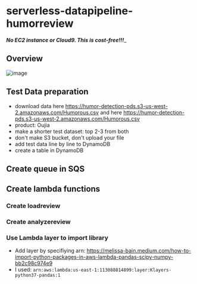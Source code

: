 # serverless-datapipeline-humorreview
_**No EC2 instance or Cloud9. This is cost-free!!!**__
## Overview
![image](https://user-images.githubusercontent.com/39500675/137433077-508dd37d-e140-4bf4-8ffc-427dd02b73ad.png)

## Test Data preparation
- download data here https://humor-detection-pds.s3-us-west-2.amazonaws.com/Humorous.csv and here https://humor-detection-pds.s3-us-west-2.amazonaws.com/Humorous.csv
- product: Oujia 
- make a shorter test dataset: top 2-3 from both
- don't make S3 bucket, don't upload your file
- add test data line by line to DynamoDB
- create a table in DynamoDB
## Create queue in SQS
## Create lambda functions
### Create loadreview
### Create analyzereview
### Use Lambda layer to import library
- Add layer by specifiying arn: https://melissa-bain.medium.com/how-to-import-python-packages-in-aws-lambda-pandas-scipy-numpy-bb2c98c974e9
- I used: ```arn:aws:lambda:us-east-1:113088814899:layer:Klayers-python37-pandas:1```
